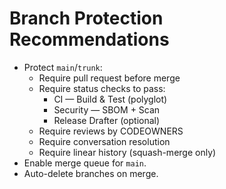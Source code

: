 # Branch Protection Recommendations
- Protect `main`/`trunk`:
  - Require pull request before merge
  - Require status checks to pass:
    - CI — Build & Test (polyglot)
    - Security — SBOM + Scan
    - Release Drafter (optional)
  - Require reviews by CODEOWNERS
  - Require conversation resolution
  - Require linear history (squash-merge only)
- Enable merge queue for `main`.
- Auto-delete branches on merge.
